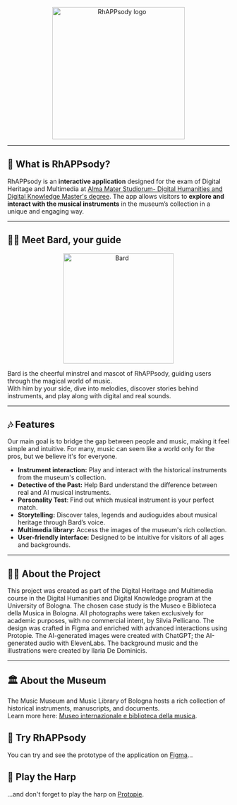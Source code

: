 <p align="center">
  <img src="img/logo.jpg" alt="RhAPPsody logo" width="300"/>
</p>

---

## 🎵 What is RhAPPsody?

RhAPPsody is an **interactive application** designed for the exam of Digital Heritage and Multimedia at [Alma Mater Studiorum- Digital Humanities and Digital Knowledge Master's degree](https://corsi.unibo.it/2cycle/DigitalHumanitiesKnowledge). 
The app allows visitors to **explore and interact with the musical instruments** in the museum’s collection in a unique and engaging way.  

---

## 🧙‍♂️ Meet Bard, your guide 

<p align="center">
  <img src="img/bard.jpg" alt="Bard" width="250"/>
</p>

Bard is the cheerful minstrel and mascot of RhAPPsody, guiding users through the magical world of music.  
With him by your side, dive into melodies, discover stories behind instruments, and play along with digital and real sounds.  

---

## 🎶 Features

Our main goal is to bridge the gap between people and music, making it feel simple and intuitive. For many, music can seem like a world only for the pros, but we believe it's for everyone.

- **Instrument interaction:** Play and interact with the historical instruments from the museum's collection.
- **Detective of the Past:** Help Bard understand the difference between real and AI musical instruments.
- **Personality Test**: Find out which musical instrument is your perfect match.  
- **Storytelling:** Discover tales, legends and audioguides about musical heritage through Bard’s voice.  
- **Multimedia library:** Access the images of the museum's rich collection.
- **User-friendly interface:** Designed to be intuitive for visitors of all ages and backgrounds.   

---
## 👩‍💻 About the Project 

This project was created as part of the Digital Heritage and Multimedia course in the Digital Humanities and Digital Knowledge program at the University of Bologna. The chosen case study is the Museo e Biblioteca della Musica in Bologna. All photographs were taken exclusively for academic purposes, with no commercial intent, by Silvia Pellicano. The design was crafted in Figma and enriched with advanced interactions using Protopie. The AI-generated images were created with ChatGPT; the AI-generated audio with ElevenLabs. 
The background music and the illustrations were created by Ilaria De Dominicis.

---

## 🏛️ About the Museum

The Music Museum and Music Library of Bologna hosts a rich collection of historical instruments, manuscripts, and documents.  
Learn more here: [Museo internazionale e biblioteca della musica](https://www.museibologna.it/musica/).  

## ​🌷​ Try RhAPPsody

You can try and see the prototype of the application on [Figma](https://www.figma.com/design/qYttvPAvZ8BNhzsjpzpT1v/RhAPPsody?node-id=0-1&t=mxaitgWdn0Emm5gE-1)...

## 🪉​ Play the Harp

...and don't forget to play the harp on [Protopie](https://cloud.protopie.io/p/45f7f88aa8f337455d9c8d3c).
